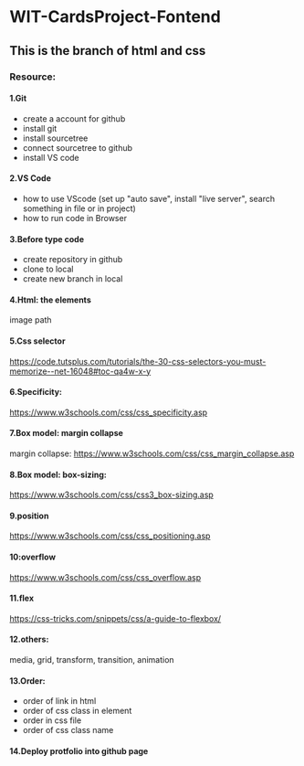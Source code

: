 # WIT-CardsProject-Fontend
## This is the branch of html and css
### Resource:
#### 1.Git
- create a account for github
- install git
- install sourcetree
- connect sourcetree to github
- install VS code
#### 2.VS Code
- how to use VScode (set up "auto save",
install "live server", search something in file or in project)
- how to run code in Browser 
#### 3.Before type code
- create repository in github
- clone to local
- create new branch in local
#### 4.Html: the elements
image path
#### 5.Css selector
https://code.tutsplus.com/tutorials/the-30-css-selectors-you-must-memorize--net-16048#toc-qa4w-x-y
#### 6.Specificity:
https://www.w3schools.com/css/css_specificity.asp
#### 7.Box model: margin collapse
margin collapse:
https://www.w3schools.com/css/css_margin_collapse.asp
#### 8.Box model: box-sizing:
https://www.w3schools.com/css/css3_box-sizing.asp
#### 9.position 
https://www.w3schools.com/css/css_positioning.asp
#### 10:overflow
https://www.w3schools.com/css/css_overflow.asp
#### 11.flex
https://css-tricks.com/snippets/css/a-guide-to-flexbox/
#### 12.others:
media, grid, transform, transition, animation
#### 13.Order: 
- order of link in html
- order of css class in element
- order in css file
- order of css class name
#### 14.Deploy protfolio into github page
